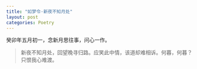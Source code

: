 ```yaml
---
title: "如梦令·新夜不知月处"
layout: post
categories: Poetry
---
```


癸卯年五月初一，念新月思往事，问心一作。

>新夜不知月处，回望晚寻归路。应笑此中情，该道却难相诉。何暮，何暮？只恨我心难渡。